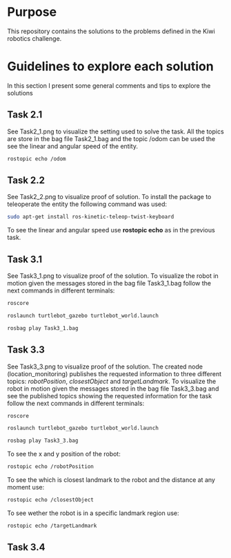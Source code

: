 # Purpose
This repository contains the solutions to the problems defined in the Kiwi robotics challenge. 

# Guidelines to explore each solution
In this section I present some general comments and tips to explore the solutions

## Task 2.1
See Task2_1.png to visualize the setting used to solve the task. All the topics are store in the bag file Task2_1.bag and the topic /odom can be used the see the linear and angular speed of the entity. 

```bash
rostopic echo /odom
```

## Task 2.2
See Task2_2.png to visualize proof of solution. 
To install the package to teleoperate the entity the following command was used:

```bash
sudo apt-get install ros-kinetic-teleop-twist-keyboard
```

To see the linear and angular speed use **rostopic echo** as in the previous task.

## Task 3.1 
See Task3_1.png to visualize proof of the solution. 
To visualize the robot in motion given the messages stored in the bag file Task3_1.bag follow the next commands in different terminals:

```bash
roscore
```
```bash
roslaunch turtlebot_gazebo turtlebot_world.launch
```
```bash
rosbag play Task3_1.bag
```

## Task 3.3
See Task3_3.png to visualize proof of the solution. 
The created node (location_monitoring) publishes the requested information to three different topics: *robotPosition*, *closestObject* and *targetLandmark*.
To visualize the robot in motion given the messages stored in the bag file Task3_3.bag and see the published topics showing the requested information for the task follow the next commands in different terminals:

```bash
roscore
```
```bash
roslaunch turtlebot_gazebo turtlebot_world.launch
```
```bash
rosbag play Task3_3.bag
```
To see the x and y position of the robot:
```bash
rostopic echo /robotPosition
```
To see the which is closest landmark to the robot and the distance at any moment use:
```bash
rostopic echo /closestObject
```
To see wether the robot is in a specific landmark region use:
```bash
rostopic echo /targetLandmark
```

## Task 3.4